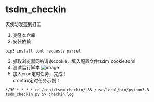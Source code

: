 # tsdm_checkin
天使动漫签到打工
1. 克隆本仓库
2. 安装依赖
```shell
pip3 install toml requests parsel
```
3. 抓取浏览器网络请求cookie，填入配置文件tsdm_cookie.toml
4. 测试运行脚本
![image](https://user-images.githubusercontent.com/62014410/147519880-69da9863-4007-440d-933f-266c8aed64db.png)
6. 加入cron定时任务，完成！  
crontab定时任务示例：
```
*/30 * * * * cd /root/tsdm_checkin/ && /usr/local/bin/python3.8 tsdm_checkin.py &> checkin.log
```
